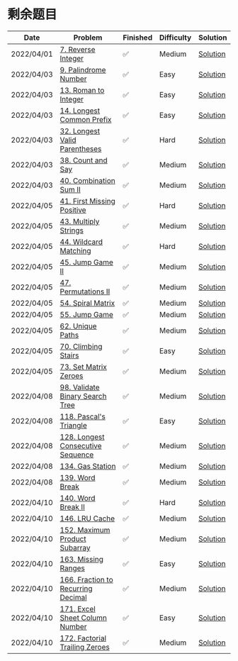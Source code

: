 # 剩余题目
| Date       | Problem                                                                                            | Finished | Difficulty | Solution                                                |
|------------|----------------------------------------------------------------------------------------------------|----------|------------|---------------------------------------------------------|
| 2022/04/01 | [7. Reverse Integer](https://leetcode.com/problems/reverse-integer/)                               | ✅        | Medium     | [Solution](./src/first200/Reverse.java)                 |
| 2022/04/03 | [9. Palindrome Number](https://leetcode.com/problems/palindrome-number/)                           | ✅        | Easy       | [Solution](./src/first200/IsPalindrome.java)            |
| 2022/04/03 | [13. Roman to Integer](https://leetcode.com/problems/roman-to-integer/)                            | ✅        | Easy       | [Solution](./src/first200/RomanToInt.java)              |
| 2022/04/03 | [14. Longest Common Prefix](https://leetcode.com/problems/longest-common-prefix/)                  | ✅        | Easy       | [Solution](./src/first200/LongestCommonPrefix.java)     |
| 2022/04/03 | [32. Longest Valid Parentheses](https://leetcode.com/problems/longest-valid-parentheses/)          | ✅        | Hard       | [Solution](./src/first200/LongestValidParentheses.java) |
| 2022/04/03 | [38. Count and Say](https://leetcode.com/problems/count-and-say/)                                  | ✅        | Medium     | [Solution](./src/first200/CountAndSay.java)             |
| 2022/04/03 | [40. Combination Sum II](https://leetcode.com/problems/combination-sum-ii/)                        | ✅        | Medium     | [Solution](./src/first200/CombinationSum2.java)         |
| 2022/04/05 | [41. First Missing Positive](https://leetcode.com/problems/first-missing-positive/)                | ✅        | Hard       | [Solution](./src/first200/FirstMissingPositive.java)    |
| 2022/04/05 | [43. Multiply Strings](https://leetcode.com/problems/multiply-strings/)                            | ✅        | Medium     | [Solution](./src/first200/Multiply.java)                |
| 2022/04/05 | [44. Wildcard Matching](https://leetcode.com/problems/wildcard-matching/)                          | ✅        | Hard       | [Solution](./src/first200/IsMatch.java)                 |
| 2022/04/05 | [45. Jump Game II](https://leetcode.com/problems/jump-game-ii/)                                    | ✅        | Medium     | [Solution](./src/first200/Jump.java)                    |
| 2022/04/05 | [47. Permutations II](https://leetcode.com/problems/permutations-ii/)                              | ✅        | Medium     | [Solution](./src/first200/PermuteUnique.java)           |
| 2022/04/05 | [54. Spiral Matrix](https://leetcode.com/problems/spiral-matrix/)                                  | ✅        | Medium     | [Solution](./src/first200/SpiralOrder.java)             |
| 2022/04/05 | [55. Jump Game](https://leetcode.com/problems/jump-game/)                                          | ✅        | Medium     | [Solution](./src/first200/CanJump.java)                 |
| 2022/04/05 | [62. Unique Paths](https://leetcode.com/problems/unique-paths/)                                    | ✅        | Medium     | [Solution](./src/first200/UniquePaths.java)             |
| 2022/04/05 | [70. Climbing Stairs](https://leetcode.com/problems/climbing-stairs/)                              | ✅        | Easy       | [Solution](./src/first200/ClimbStairs.java)             |
| 2022/04/05 | [73. Set Matrix Zeroes](https://leetcode.com/problems/set-matrix-zeroes/)                          | ✅        | Medium     | [Solution](./src/first200/SetZeroes.java)               |
| 2022/04/08 | [98. Validate Binary Search Tree](https://leetcode.com/problems/validate-binary-search-tree/)      | ✅        | Medium     | [Solution](./src/first200/IsValidBST.java)              |
| 2022/04/08 | [118. Pascal's Triangle](https://leetcode.com/problems/pascals-triangle/)                          | ✅        | Easy       | [Solution](./src/first200/Generate.java)                |
| 2022/04/08 | [128. Longest Consecutive Sequence](https://leetcode.com/problems/longest-consecutive-sequence/)   | ✅        | Medium     | [Solution](./src/first200/LongestConsecutive.java)      |
| 2022/04/08 | [134. Gas Station](https://leetcode.com/problems/gas-station/)                                     | ✅        | Medium     | [Solution](./src/first200/CanCompleteCircuit.java)      |
| 2022/04/08 | [139. Word Break](https://leetcode.com/problems/word-break/)                                       | ✅        | Medium     | [Solution](./src/first200/WordBreak.java)               |
| 2022/04/10 | [140. Word Break II](https://leetcode.com/problems/word-break-ii/)                                 | ✅        | Hard       | [Solution](./src/first200/wordBreak2.java)              |
| 2022/04/10 | [146. LRU Cache](https://leetcode.com/problems/lru-cache/)                                         | ✅        | Medium     | [Solution](./src/first200/LRUCache.java)                |
| 2022/04/10 | [152. Maximum Product Subarray](https://leetcode.com/problems/maximum-product-subarray/)           | ✅        | Medium     | [Solution](./src/first200/MaxProduct.java)              |
| 2022/04/10 | [163. Missing Ranges](./src/first200/FindMissingRanges.java)                                       | ✅        | Easy       | [Solution](./src/first200/FindMissingRanges.java)       |
| 2022/04/10 | [166. Fraction to Recurring Decimal](https://leetcode.com/problems/fraction-to-recurring-decimal/) | ✅        | Medium     | [Solution](./src/first200/FractionToDecimal.java)       |
| 2022/04/10 | [171. Excel Sheet Column Number](https://leetcode.com/problems/excel-sheet-column-number/)         | ✅        | Easy       | [Solution](./src/first200/TitleToNumber.java)           |
| 2022/04/10 | [172. Factorial Trailing Zeroes](https://leetcode.com/problems/factorial-trailing-zeroes/)         | ✅        | Medium     | [Solution](./src/first200/TrailingZeroes.java)          |
